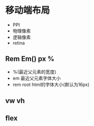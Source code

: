 # 移动端布局
* PPI
* 物理像素
* 逻辑像素
* retina 

## Rem Em() px %
* %(最近父元素的宽度)
* em 最近父元素字体大小
* rem root html的字体大小(默认为16px)
## vw vh
## flex